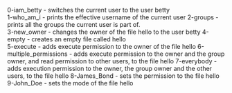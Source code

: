 0-iam_betty -  switches the current user to the user betty                                                                                                    
1-who_am_i - prints the effective username of the current user
2-groups - prints all the groups the current user is part of.                                                                                                                                                              
3-new_owner - changes the owner of the file hello to the user betty
4-empty - creates an empty file called hello                        
5-execute - adds execute permission to the owner of the file hello
6-multiple_permissions - adds execute permission to the owner and the group owner, and read permission to other users, to the file hello
7-everybody - adds execution permission to the owner, the group owner and the other users, to the file hello
8-James_Bond -  sets the permission to the file hello
9-John_Doe -  sets the mode of the file hello
